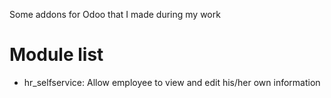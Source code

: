 Some addons for Odoo that I made during my work

Module list
===========

+  hr_selfservice: Allow employee to view and edit his/her own information
